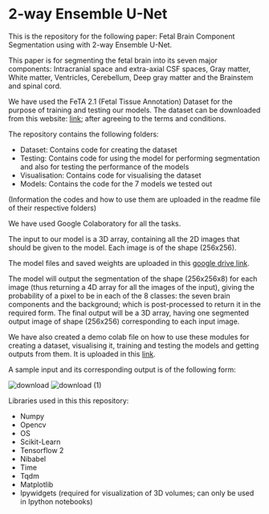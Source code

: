 # 2-way Ensemble U-Net

This is the repository for the following paper: Fetal Brain Component Segmentation using with 2-way Ensemble U-Net.

This paper is for segmenting the fetal brain into its seven major components: Intracranial space and extra-axial CSF spaces, Gray matter, White matter, Ventricles, Cerebellum, Deep gray matter and the Brainstem and spinal cord.

We have used the FeTA 2.1 (Fetal Tissue Annotation) Dataset for the purpose of training and testing our models. The dataset can be downloaded from this website: [link](https://zenodo.org/record/4541606#.Yqb6HHVBw_A); after agreeing to the terms and conditions.

The repository contains the following folders:
- Dataset: Contains code for creating the dataset
- Testing: Contains code for using the model for performing segmentation and also for testing the performance of the models
- Visualisation: Contains code for visualising the dataset
- Models: Contains the code for the 7 models we tested out

(Information the codes and how to use them are uploaded in the readme file of their respective folders)

We have used Google Colaboratory for all the tasks.

The input to our model is a 3D array, containing all the 2D images that should be given to the model. Each image is of the shape (256x256).

The model files and saved weights are uploaded in this [google drive link](https://drive.google.com/drive/folders/1lrWgQZ1xFyEwumqrg6-jWu16GA1yCWRp?usp=sharing).

The model will output the segmentation of the shape (256x256x8) for each image (thus returning a 4D array for all the images of the input), giving the probability of a pixel to be in each of the 8 classes: the seven brain components and the background; which is post-processed to return it in the required form. The final output will be a 3D array, having one segmented output image of shape (256x256) corresponding to each input image.

We have also created a demo colab file on how to use these modules for creating a dataset, visualising it, training and testing the models and getting outputs from them. It is uploaded in this [link](https://colab.research.google.com/drive/15-JJQE5sdSatZ0WWOMIuICncn6Pi4Eny?usp=sharing).

A sample input and its corresponding output is of the following form:

![download](https://user-images.githubusercontent.com/89569287/173315387-8a11dc43-d041-48f2-b0c6-9b0fa12c4047.png)
![download (1)](https://user-images.githubusercontent.com/89569287/173315401-da47764e-0a79-4535-888f-a7133d5f6ee0.png)

Libraries used in this this repository:
- Numpy
- Opencv
- OS
- Scikit-Learn
- Tensorflow 2
- Nibabel
- Time
- Tqdm
- Matplotlib
- Ipywidgets (required for visualization of 3D volumes; can only be used in Ipython notebooks)
